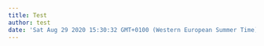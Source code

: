 ```yaml
---
title: Test
author: test
date: 'Sat Aug 29 2020 15:30:32 GMT+0100 (Western European Summer Time)'
---
```

